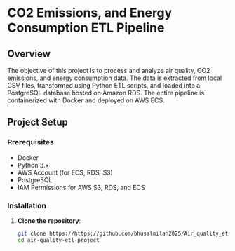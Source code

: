 # CO2 Emissions, and Energy Consumption ETL Pipeline

## Overview
The objective of this project is to process and analyze air quality, CO2 emissions, and energy consumption data. The data is extracted from local CSV files, transformed using Python ETL scripts, and loaded into a PostgreSQL database hosted on Amazon RDS. The entire pipeline is containerized with Docker and deployed on AWS ECS.

## Project Setup

### Prerequisites
- Docker
- Python 3.x
- AWS Account (for ECS, RDS, S3)
- PostgreSQL
- IAM Permissions for AWS S3, RDS, and ECS

### Installation
1. **Clone the repository**:
   ```bash
   git clone https://https://github.com/bhusalmilan2025/Air_quality_etl_project
   cd air-quality-etl-project
